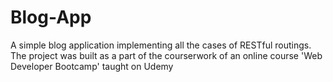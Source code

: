 # Blog-App
A simple blog application implementing all the cases of RESTful routings. The project was built as a part of the courserwork of an online course 'Web Developer Bootcamp' taught on Udemy
